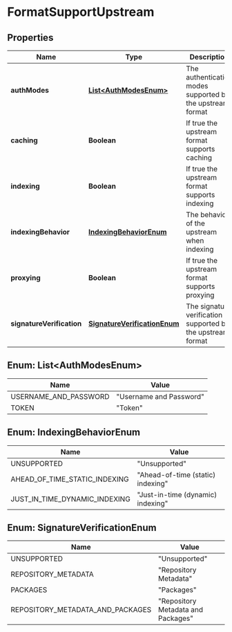 
# FormatSupportUpstream

## Properties
Name | Type | Description | Notes
------------ | ------------- | ------------- | -------------
**authModes** | [**List&lt;AuthModesEnum&gt;**](#List&lt;AuthModesEnum&gt;) | The authentication modes supported by the upstream format | 
**caching** | **Boolean** | If true the upstream format supports caching | 
**indexing** | **Boolean** | If true the upstream format supports indexing | 
**indexingBehavior** | [**IndexingBehaviorEnum**](#IndexingBehaviorEnum) | The behavior of the upstream when indexing |  [optional]
**proxying** | **Boolean** | If true the upstream format supports proxying | 
**signatureVerification** | [**SignatureVerificationEnum**](#SignatureVerificationEnum) | The signature verification supported by the upstream format |  [optional]


<a name="List<AuthModesEnum>"></a>
## Enum: List&lt;AuthModesEnum&gt;
Name | Value
---- | -----
USERNAME_AND_PASSWORD | &quot;Username and Password&quot;
TOKEN | &quot;Token&quot;


<a name="IndexingBehaviorEnum"></a>
## Enum: IndexingBehaviorEnum
Name | Value
---- | -----
UNSUPPORTED | &quot;Unsupported&quot;
AHEAD_OF_TIME_STATIC_INDEXING | &quot;Ahead-of-time (static) indexing&quot;
JUST_IN_TIME_DYNAMIC_INDEXING | &quot;Just-in-time (dynamic) indexing&quot;


<a name="SignatureVerificationEnum"></a>
## Enum: SignatureVerificationEnum
Name | Value
---- | -----
UNSUPPORTED | &quot;Unsupported&quot;
REPOSITORY_METADATA | &quot;Repository Metadata&quot;
PACKAGES | &quot;Packages&quot;
REPOSITORY_METADATA_AND_PACKAGES | &quot;Repository Metadata and Packages&quot;



